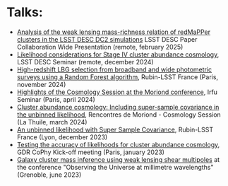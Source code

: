 # Talks:
- [Analysis of the weak lensing mass-richness relation of redMaPPer clusters in the LSST DESC DC2 simulations](LSSTDESC_CL_DC2_paper_CWP.pdf) LSST DESC Paper Collaboration Wide Presentation (remote, february 2025)
- [Likelihood considerations for Stage IV cluster abundance cosmology](https://payerne.github.io/docs/talks/DESC_Seminar_12.2024.pdf), LSST DESC Seminar (remote, december 2024)
- [High-redshift LBG selection from broadband and wide photometric surveys using a Random Forest algorithm](https://payerne.github.io/docs/talks/RubinLSSTFrance_11.2024.pdf), Rubin-LSST France (Paris, november 2024)
- [Highlights of the Cosmology Session at the Moriond conference](https://payerne.github.io/docs/talks/Cosmo@Moriond-highlights.pdf), Irfu Seminar (Paris, april 2024)
- [Cluster abundance cosmology:
Including super-sample covariance in the unbinned likelihood](https://payerne.github.io/docs/talks/Moriond2024_poster_04.2024.pdf), Rencontres de Moriond - Cosmology Session (La Thuile, march 2024)
- [An unbinned likelihood with Super Sample Covariance](https://payerne.github.io/docs/talks/RubinLSSTFrance_12.2023.pdf), Rubin-LSST France (Lyon, december 2023)
- [Testing the accuracy of likelihoods for cluster abundance cosmology](https://payerne.github.io/docs/talks/GDRCoPhy_01.2023.pdf), GDR CoPhy Kick-off meeting (Paris, january 2023)
- [Galaxy cluster mass inference using weak lensing shear multipoles](https://payerne.github.io/docs/talks/CPayerne2023_mmUniverse.pdf) at the conference "Observing the Universe at millimetre wavelengths" (Grenoble, june 2023)
